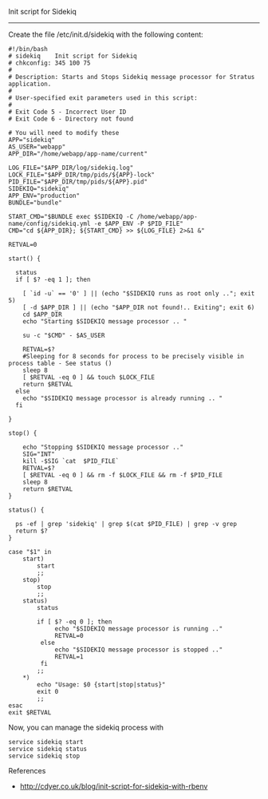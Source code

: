 Init script for Sidekiq
___

Create the file /etc/init.d/sidekiq with the following content:

    #!/bin/bash
    # sidekiq    Init script for Sidekiq
    # chkconfig: 345 100 75
    #
    # Description: Starts and Stops Sidekiq message processor for Stratus application.
    #
    # User-specified exit parameters used in this script:
    #
    # Exit Code 5 - Incorrect User ID
    # Exit Code 6 - Directory not found

    # You will need to modify these
    APP="sidekiq"
    AS_USER="webapp"
    APP_DIR="/home/webapp/app-name/current"

    LOG_FILE="$APP_DIR/log/sidekiq.log"
    LOCK_FILE="$APP_DIR/tmp/pids/${APP}-lock"
    PID_FILE="$APP_DIR/tmp/pids/${APP}.pid"
    SIDEKIQ="sidekiq"
    APP_ENV="production"
    BUNDLE="bundle"

    START_CMD="$BUNDLE exec $SIDEKIQ -C /home/webapp/app-name/config/sidekiq.yml -e $APP_ENV -P $PID_FILE"
    CMD="cd ${APP_DIR}; ${START_CMD} >> ${LOG_FILE} 2>&1 &"

    RETVAL=0

    start() {

      status
      if [ $? -eq 1 ]; then

        [ `id -u` == '0' ] || (echo "$SIDEKIQ runs as root only .."; exit 5)
        [ -d $APP_DIR ] || (echo "$APP_DIR not found!.. Exiting"; exit 6)
        cd $APP_DIR
        echo "Starting $SIDEKIQ message processor .. "

        su -c "$CMD" - $AS_USER

        RETVAL=$?
        #Sleeping for 8 seconds for process to be precisely visible in process table - See status ()
        sleep 8
        [ $RETVAL -eq 0 ] && touch $LOCK_FILE
        return $RETVAL
      else
        echo "$SIDEKIQ message processor is already running .. "
      fi

    }

    stop() {

        echo "Stopping $SIDEKIQ message processor .."
        SIG="INT"
        kill -$SIG `cat  $PID_FILE`
        RETVAL=$?
        [ $RETVAL -eq 0 ] && rm -f $LOCK_FILE && rm -f $PID_FILE
        sleep 8
        return $RETVAL
    }

    status() {

      ps -ef | grep 'sidekiq' | grep $(cat $PID_FILE) | grep -v grep
      return $?
    }

    case "$1" in
        start)
            start
            ;;
        stop)
            stop
            ;;
        status)
            status

            if [ $? -eq 0 ]; then
                 echo "$SIDEKIQ message processor is running .."
                 RETVAL=0
             else
                 echo "$SIDEKIQ message processor is stopped .."
                 RETVAL=1
             fi
            ;;
        *)
            echo "Usage: $0 {start|stop|status}"
            exit 0
            ;;
    esac
    exit $RETVAL

Now, you can manage the sidekiq process with

    service sidekiq start
    service sidekiq status
    service sidekiq stop

References

 * http://cdyer.co.uk/blog/init-script-for-sidekiq-with-rbenv
